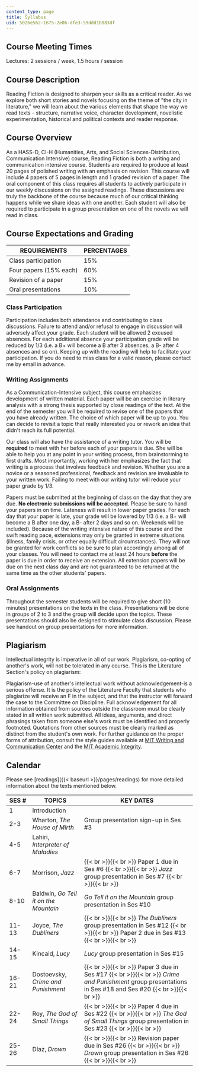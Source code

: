 ```yaml
---
content_type: page
title: Syllabus
uid: 5026e562-1675-2e06-dfe3-59ddd1b083df
---
```


Course Meeting Times
--------------------

Lectures: 2 sessions / week, 1.5 hours / session

Course Description
------------------

Reading Fiction is designed to sharpen your skills as a critical reader. As we explore both short stories and novels focusing on the theme of "the city in literature," we will learn about the various elements that shape the way we read texts - structure, narrative voice, character development, novelistic experimentation, historical and political contexts and reader response.

Course Overview
---------------

As a HASS-D, CI-H (Humanities, Arts, and Social Sciences-Distribution, Communication Intensive) course, Reading Fiction is both a writing and communication intensive course. Students are required to produce at least 20 pages of polished writing with an emphasis on revision. This course will include 4 papers of 5 pages in length and 1 graded revision of a paper. The oral component of this class requires all students to actively participate in our weekly discussions on the assigned readings. These discussions are truly the backbone of the course because much of our critical thinking happens while we share ideas with one another. Each student will also be required to participate in a group presentation on one of the novels we will read in class.

Course Expectations and Grading
-------------------------------

| REQUIREMENTS | PERCENTAGES |
| --- | --- |
| Class participation | 15% |
| Four papers (15% each) | 60% |
| Revision of a paper | 15% |
| Oral presentations | 10% 

### Class Participation

Participation includes both attendance and contributing to class discussions. Failure to attend and/or refusal to engage in discussion will adversely affect your grade. Each student will be allowed 2 excused absences. For each additional absence your participation grade will be reduced by 1/3 (i.e. a B+ will become a B after 3 absences, a B- after 4 absences and so on). Keeping up with the reading will help to facilitate your participation. If you do need to miss class for a valid reason, please contact me by email in advance.

### Writing Assignments

As a Communication-Intensive subject, this course emphasizes development of written material. Each paper will be an exercise in literary analysis with a strong thesis supported by close readings of the text. At the end of the semester you will be required to revise one of the papers that you have already written. The choice of which paper will be up to you. You can decide to revisit a topic that really interested you or rework an idea that didn't reach its full potential.

Our class will also have the assistance of a writing tutor. You will be **required** to meet with her before each of your papers is due. She will be able to help you at any point in your writing process, from brainstorming to first drafts. Most importantly, working with her emphasizes the fact that writing is a process that involves feedback and revision. Whether you are a novice or a seasoned professional, feedback and revision are invaluable to your written work. Failing to meet with our writing tutor will reduce your paper grade by 1/3.

Papers must be submitted at the beginning of class on the day that they are due. **No electronic submissions will be accepted**. Please be sure to hand your papers in on time. Lateness will result in lower paper grades. For each day that your paper is late, your grade will be lowered by 1/3 (i.e. a B+ will become a B after one day, a B- after 2 days and so on. Weekends will be included). Because of the writing intensive nature of this course and the swift reading pace, extensions may only be granted in extreme situations (illness, family crisis, or other equally difficult circumstances). They will not be granted for work conflicts so be sure to plan accordingly among all of your classes. You will need to contact me at least 24 hours **before** the paper is due in order to receive an extension. All extension papers will be due on the next class day and are not guaranteed to be returned at the same time as the other students' papers.

### Oral Assignments

Throughout the semester students will be required to give short (10 minutes) presentations on the texts in the class. Presentations will be done in groups of 2 to 3 and the group will decide upon the topics. These presentations should also be designed to stimulate class discussion. Please see handout on group presentations for more information.

Plagiarism
----------

Intellectual integrity is imperative in all of our work. Plagiarism, co-opting of another's work, will not be tolerated in any course. This is the Literature Section's policy on plagiarism:

Plagiarism-use of another's intellectual work without acknowledgement-is a serious offense. It is the policy of the Literature Faculty that students who plagiarize will receive an F in the subject, and that the instructor will forward the case to the Committee on Discipline. Full acknowledgement for all information obtained from sources outside the classroom must be clearly stated in all written work submitted. All ideas, arguments, and direct phrasings taken from someone else's work must be identified and properly footnoted. Quotations from other sources must be clearly marked as distinct from the student's own work. For further guidance on the proper forms of attribution, consult the style guides available at [MIT Writing and Communication Center](http://web.mit.edu/writing/index.html) and the [MIT Academic Integrity](http://web.mit.edu/academicintegrity/).

Calendar
--------

Please see [readings]({{< baseurl >}}/pages/readings) for more detailed information about the texts mentioned below.

| SES # | TOPICS | KEY DATES |
| --- | --- | --- |
| 1 | Introduction | &nbsp; |
| 2-3 | Wharton, _The House of Mirth_ | Group presentation sign-up in Ses #3 |
| 4-5 | Lahiri, _Interpreter of Maladies_ | &nbsp; |
| 6-7 | Morrison, _Jazz_ |  {{< br >}}{{< br >}} Paper 1 due in Ses #6 {{< br >}}{{< br >}} _Jazz_ group presentation in Ses #7 {{< br >}}{{< br >}}  |
| 8-10 | Baldwin, _Go Tell it on the Mountain_ | _Go Tell it on the Mountain_ group presentation in Ses #10 |
| 11-13 | Joyce, _The Dubliners_ |  {{< br >}}{{< br >}} _The Dubliners_ group presentation in Ses #12 {{< br >}}{{< br >}} Paper 2 due in Ses #13 {{< br >}}{{< br >}}  |
| 14-15 | Kincaid, _Lucy_ | _Lucy_ group presentation in Ses #15 |
| 16-21 | Dostoevsky, _Crime and Punishment_ |  {{< br >}}{{< br >}} Paper 3 due in Ses #17 {{< br >}}{{< br >}} _Crime and Punishment_ group presentations in Ses #18 and Ses #20 {{< br >}}{{< br >}}  |
| 22-24 | Roy, _The God of Small Things_ |  {{< br >}}{{< br >}} Paper 4 due in Ses #22 {{< br >}}{{< br >}} _The God of Small Things_ group presentation in Ses #23 {{< br >}}{{< br >}}  |
| 25-26 | Díaz, _Drown_ |  {{< br >}}{{< br >}} Revision paper due in Ses #26 {{< br >}}{{< br >}} _Drown_ group presentation in Ses #26 {{< br >}}{{< br >}}